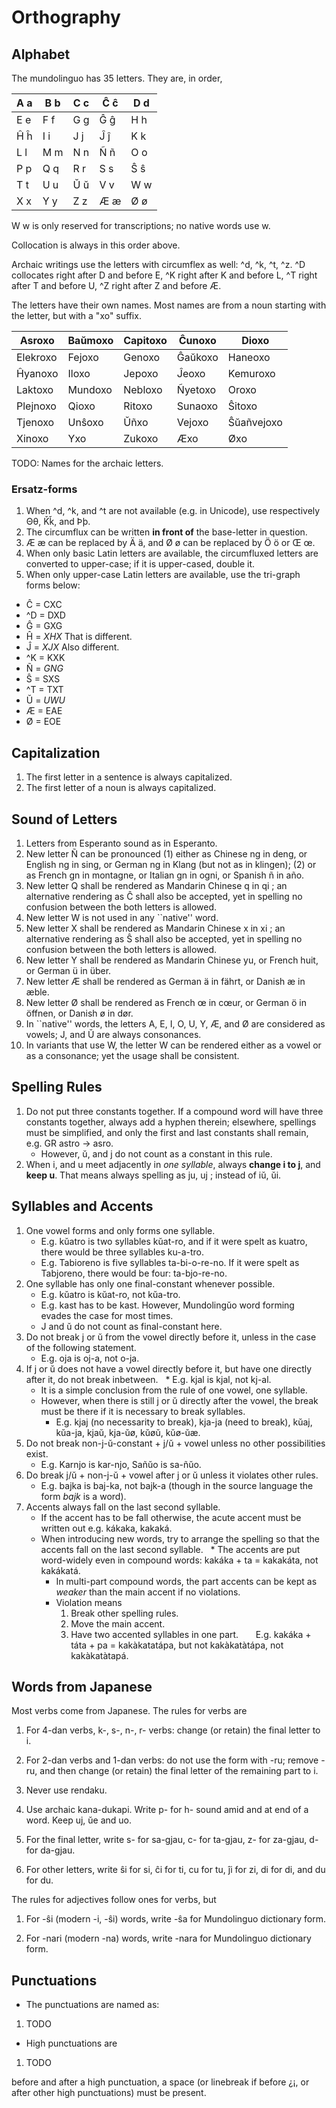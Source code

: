 Orthography
===========

Alphabet
--------

The mundolinguo has 35 letters. They are, in order, 
     
 A a | B b | C c | Ĉ ĉ | D d 
-----|-----|-----|-----|-----
 E e | F f | G g | Ĝ ĝ | H h
 Ĥ ĥ | I i | J j | Ĵ ĵ | K k 
 L l | M m | N n | Ñ ñ | O o 
 P p | Q q | R r | S s | Ŝ ŝ
 T t | U u | Ŭ ŭ | V v | W w 
 X x | Y y | Z z | Æ æ | Ø ø 

W w is only reserved for transcriptions; no native words use w. 

Collocation is always in this order above. 

Archaic writings use the letters with circumflex as well: ^d, ^k, ^t, ^z. 
^D collocates right after D and before E, 
^K right after K and before L, 
^T right after T and before U, 
^Z right after Z and before Æ. 

The letters have their own names. Most names are from a noun starting 
with the letter, but with a "xo" suffix. 

Asroxo  | Baŭmoxo | Capitoxo | Ĉunoxo | Dioxo  |
--------|---------|----------|--------|--------|
Elekroxo| Fejoxo  | Genoxo   | Ĝaŭkoxo| Haneoxo|
Ĥyanoxo | Iloxo   | Jepoxo   | Ĵeoxo  | Kemuroxo|
Laktoxo | Mundoxo | Nebloxo  | Ñyetoxo| Oroxo  |
Plejnoxo| Qioxo   | Ritoxo   | Sunaoxo| Ŝitoxo |
Tjenoxo | Unŝoxo  | Ŭñxo     | Vejoxo | Ŝŭañvejoxo|
Xinoxo  | Yxo     | Zukoxo   | Æxo    | Øxo    |

TODO: Names for the archaic letters. 

### Ersatz-forms

1. When ^d, ^k, and ^t are not available (e.g. in Unicode), use respectively Θθ, Ǩǩ, and Þþ. 
1. The circumflux can be written __in front of__ the base-letter in question. 
1. Æ æ can be replaced by Ä ä, and Ø ø can be replaced by Ö ö or Œ œ. 
1. When only basic Latin letters are available, the circumfluxed letters are converted to upper-case; if it is upper-cased, double it. 
1. When only upper-case Latin letters are available, use the tri-graph forms below: 
  * Ĉ = CXC
  * ^D = DXD
  * Ĝ = GXG
  * Ĥ = _XHX_    That is different. 
  * Ĵ = _XJX_    Also different. 
  * ^K = KXK
  * Ñ = _GNG_
  * Ŝ = SXS
  * ^T = TXT
  * Ŭ = _UWU_
  * Æ = EAE
  * Ø = EOE

Capitalization
--------------

1. The first letter in a sentence is always capitalized. 
1. The first letter of a noun is always capitalized. 

Sound of Letters
----------------
1. Letters from Esperanto sound as in Esperanto. 
1. New letter Ñ can be pronounced (1) either as Chinese ng in deng, or 
   English ng in sing, or German ng in Klang (but not as in klingen); 
   (2) or as French gn in montagne, or Italian gn in ogni, or Spanish ñ
   in año. 
1. New letter Q shall be rendered as Mandarin Chinese q in qi ; an 
   alternative rendering as Ĉ shall also be accepted, yet in spelling
   no confusion between the both letters is allowed. 
1. New letter W is not used in any ``native'' word. 
1. New letter X shall be rendered as Mandarin Chinese x in xi ; an
   alternative rendering as Ŝ shall also be accepted, yet in spelling
   no confusion between the both letters is allowed. 
1. New letter Y shall be rendered as Mandarin Chinese yu, or French huit, 
   or German ü in über. 
1. New letter Æ shall be rendered as German ä in fährt, or Danish æ in æble. 
1. New letter Ø shall be rendered as French œ in cœur, or German ö in öffnen, 
   or Danish ø in dør. 
1. In ``native'' words, the letters A, E, I, O, U, Y, Æ, and Ø are considered
   as vowels; J, and Ŭ are always consonances. 
1. In variants that use W, the letter W can be rendered either as a vowel
   or as a consonance; yet the usage shall be consistent. 

Spelling Rules
--------------

1. Do not put three constants together. If a compound word will have three constants
   together, always add a hyphen therein; elsewhere, spellings must be simplified, 
   and only the first and last constants shall remain, e.g. GR astro -> asro. 
   * However, ŭ, and j do not count as a constant in this rule. 
1. When i, and u meet adjacently in _one syllable_, always __change i to j__, and __keep u__. 
   That means always spelling as ju, uj ; instead of iŭ, ŭi. 

Syllables and Accents
---------------------

1. One vowel forms and only forms one syllable. 
   * E.g. kŭatro is two syllables kŭat-ro, and if it were spelt as kuatro, there would be three syllables ku-a-tro. 
   * E.g. Tabioreno is five syllables ta-bi-o-re-no. If it were spelt as Tabjoreno, there would be four: ta-bjo-re-no. 
1. One syllable has only one final-constant whenever possible. 
   * E.g. kŭatro is kŭat-ro, not kŭa-tro. 
   * E.g. kast has to be kast. However, Mundolingŭo word forming evades the case for most times. 
   * J and ŭ do not count as final-constant here. 
1. Do not break j or ŭ from the vowel directly before it, unless in the case of the following statement. 
   * E.g. oja is oj-a, not o-ja. 
1. If j or ŭ does not have a vowel directly before it, but have one directly after it, do not break inbetween. 
   * E.g. kjal is kjal, not kj-al. 
   * It is a simple conclusion from the rule of one vowel, one syllable. 
   * However, when there is still j or ŭ directly after the vowel, the break must be there if it is necessary to break syllables. 
      * E.g. kjaj (no necessarity to break), kja-ja (need to break), kŭaj, kŭa-ja, kjaŭ, kja-ŭø, kŭøŭ, kŭø-ŭæ. 
1. Do not break non-j-ŭ-constant + j/ŭ + vowel unless no other possibilities exist. 
   * E.g. Karnjo is kar-njo, Sañŭo is sa-ñŭo. 
1. Do break j/ŭ + non-j-ŭ + vowel after j or ŭ unless it violates other rules. 
   * E.g. bajka is baj-ka, not bajk-a (though in the source language the form _bajk_ is a word). 
1. Accents always fall on the last second syllable. 
   * If the accent has to be fall otherwise, the acute accent must be written out e.g. kákaka, kakaká. 
   * When introducing new words, try to arrange the spelling so that the accents fall on the last second syllable. 
   * The accents are put word-widely even in compound words: kakáka + ta = kakakáta, not kakákatá. 
     * In multi-part compound words, the part accents can be kept as _weaker_ than the main accent if no violations. 
     * Violation means 
       1. Break other spelling rules. 
       1. Move the main accent. 
       1. Have two accented syllables in one part. 
       E.g. kakáka + táta + pa = kakàkatatápa, but not kakàkatàtápa, not kakàkatàtapá. 

Words from Japanese
-------------------

Most verbs come from Japanese. The rules for verbs are

1. For 4-dan verbs, k-, s-, n-, r- verbs: change (or retain) the final 
letter to i. 

1. For 2-dan verbs and 1-dan verbs: do not use the form with -ru; remove
-ru, and then change (or retain) the final letter of the remaining part to
i. 

1. Never use rendaku.  

1. Use archaic kana-dukapi. Write p- for h- sound amid and at end of a word. 
Keep uj, ŭe and uo. 

1. For the final letter, write s- for sa-gjau, c- for ta-gjau, z- for za-gjau, d- for da-gjau. 

1. For other letters, write ŝi for si, ĉi for ti, cu for tu, ĵi for zi, 
  di for di, and du for du. 

The rules for adjectives follow ones for verbs, but

1. For -ŝi (modern -i, -ŝi) words, write -ŝa for Mundolinguo dictionary form. 

1. For -nari (modern -na) words, write -nara for Mundolinguo dictionary form. 

Punctuations
------------
* The punctuations are named as: 

1. TODO

* High punctuations are

1. TODO

before and after a high punctuation, a space (or linebreak if before ¿¡, or after other high punctuations) must be present. 
